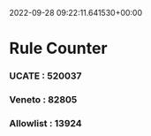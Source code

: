 2022-09-28 09:22:11.641530+00:00
# Rule Counter 
 ### UCATE : 520037

 ### Veneto : 82805

 ### Allowlist : 13924